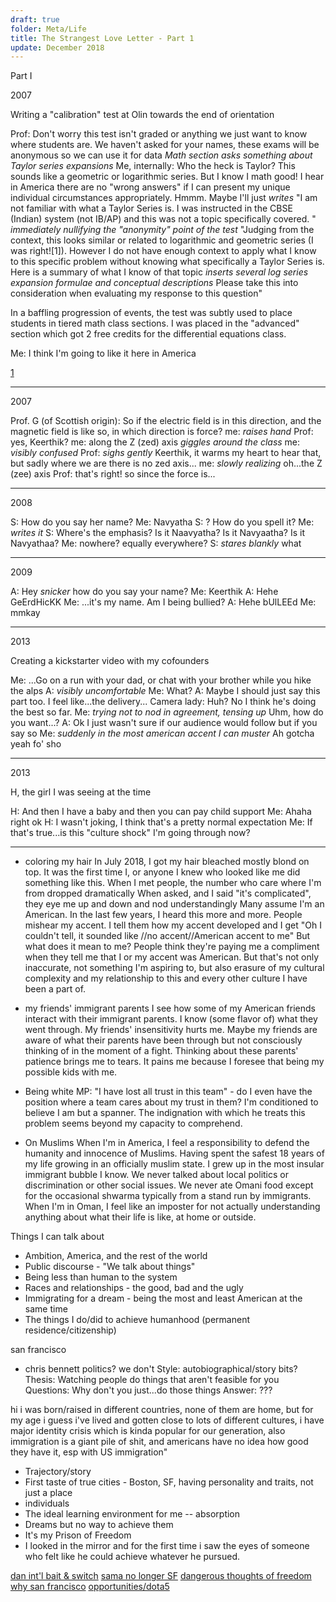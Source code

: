 ```yaml
---
draft: true
folder: Meta/Life
title: The Strangest Love Letter - Part 1
update: December 2018
---
```


Part I

<div class="hidden-notes">


2007

Writing a "calibration" test at Olin towards the end of orientation

Prof: Don't worry this test isn't graded or anything we just want to know where students are. We haven't asked for your names, these exams will be anonymous so we can use it for data
*Math section asks something about Taylor series expansions*
Me, internally: Who the heck is Taylor? This sounds like a geometric or logarithmic series. But I know I math good! I hear in America there are no "wrong answers" if I can present my unique individual circumstances appropriately. Hmmm. Maybe I'll just
*writes*
"I am not familiar with what a Taylor Series is. I was instructed in the CBSE (Indian) system (not IB/AP) and this was not a topic specifically covered. "
*immediately nullifying the "anonymity" point of the test*
"Judging from the context, this looks similar or related to logarithmic and geometric series (I was right![1]). However I do not have enough context to apply what I know to this specific problem without knowing what specifically a Taylor Series is. Here is a summary of what I know of that topic 
*inserts several log series expansion formulae and conceptual descriptions*
Please take this into consideration when evaluating my response to this question"

In a baffling progression of events, the test was subtly used to place students in tiered math class sections. I was placed in the "advanced" section which got 2 free credits for the differential equations class.

Me: I think I'm going to like it here in America

[1](https://en.wikipedia.org/wiki/Geometric_series#Geometric_power_series)

***

2007

Prof. G (of Scottish origin): So if the electric field is in this direction, and the magnetic field is like so, in which direction is force?
me: *raises hand*
Prof: yes, Keerthik?
me: along the Z (zed) axis
*giggles around the class*
me: *visibly confused*
Prof: *sighs gently* Keerthik, it warms my heart to hear that, but sadly where we are there is no zed axis...
me: *slowly realizing* oh...the Z (zee) axis
Prof: that's right! so since the force is...

***

2008

S: How do you say her name?
Me: Navyatha
S: ? How do you spell it?
Me: *writes it*
S: Where's the emphasis? Is it Naavyatha? Is it Navyaatha? Is it Navyathaa?
Me: nowhere? equally everywhere?
S: *stares blankly* what

***

2009

A: Hey *snicker* how do you say your name?
Me: Keerthik
A: Hehe GeErdHicKK
Me: ...it's my name. Am I being bullied?
A: Hehe bUlLEEd
Me: mmkay

***

2013

Creating a kickstarter video with my cofounders

Me: ...Go on a run with your dad, or chat with your brother while you hike the alps
A: *visibly uncomfortable*
Me: What?
A: Maybe I should just say this part too. I feel like...the delivery...
Camera lady: Huh? No I think he's doing the best so far.
Me: *trying not to nod in agreement, tensing up* Uhm, how do you want...?
A: Ok I just wasn't sure if our audience would follow but if you say so
Me: *suddenly in the most american accent I can muster* Ah gotcha yeah fo' sho

***

2013

H, the girl I was seeing at the time

H: And then I have a baby and then you can pay child support
Me: Ahaha right ok
H: I wasn't joking, I think that's a pretty normal expectation
Me: If that's true...is this "culture shock" I'm going through now?

***

- coloring my hair
In July 2018, I got my hair bleached mostly blond on top. 
It was the first time I, or anyone I knew who looked like me did something like this. 
When I met people, the number who care where I'm from dropped dramatically
When asked, and I said "it's complicated", they eye me up and down and nod understandingly
Many assume I'm an American. In the last few years, I heard this more and more.
People mishear my accent. I tell them how my accent developed and I get "Oh I couldn't tell, it sounded like //no accent//American accent to me"
But what does it mean to me? People think they're paying me a compliment when they tell me that I or my accent was American. But that's not only inaccurate, not something I'm aspiring to, but also erasure of my cultural complexity and my relationship to this and every other culture I have been a part of.

- my friends' immigrant parents
I see how some of my American friends interact with their immigrant parents. 
I know (some flavor of) what they went through. My friends' insensitivity hurts me. Maybe my friends are aware of what their parents have been through but not consciously thinking of in the moment of a fight. Thinking about these parents' patience brings me to tears.
It pains me because I foresee that being my possible kids with me.

- Being white
MP: "I have lost all trust in this team" - do I even have the position where a team cares about my trust in them? I'm conditioned to believe I am but a spanner.
The indignation with which he treats this problem seems beyond my capacity to comprehend.

- On Muslims
When I'm in America, I feel a responsibility to defend the humanity and innocence of Muslims. Having spent the safest 18 years of my life growing in an officially muslim state. I grew up in the most insular immigrant bubble I know. We never talked about local politics or discrimination or other social issues. We never ate Omani food except for the occasional shwarma typically from a stand run by immigrants. When I'm in Oman, I feel like an imposter for not actually understanding anything about what their life is like, at home or outside.

Things I can talk about
- Ambition, America, and the rest of the world
- Public discourse - "We talk about things"
- Being less than human to the system
- Races and relationships - the good, bad and the ugly
- Immigrating for a dream - being the most and least American at the same time
- The things I do/did to achieve humanhood (permanent residence/citizenship)

san francisco
- chris bennett
politics? we don't 
Style: autobiographical/story bits?
Thesis: Watching people do things that aren't feasible for you
Questions: Why don't you just...do those things
Answer: ???

hi i was born/raised in different countries, none of them are home, but for my age i guess i've lived and gotten close to lots of different cultures, i have major identity crisis which is kinda popular for our generation, also immigration is a giant pile of shit, and americans have no idea how good they have it, esp with US immigration"

- Trajectory/story
- First taste of true cities - Boston, SF, having personality and traits, not just a place
- individuals
- The ideal learning environment for me -- absorption
- Dreams but no way to achieve them
- It's my Prison of Freedom
- I looked in the mirror and for the first time i saw the eyes of someone who felt like he could achieve whatever he pursued.

[dan int'l bait & switch](https://themargins.substack.com/p/the-international-student-bait-and)
[sama no longer SF](https://twitter.com/sama/status/1096822724217827328)
[dangerous thoughts of freedom](http://oliverzheng.com/2018/how-to-quit-a-top-tier-tech-job/)
[why san francisco](https://bold.co/public/why-y-combinator-made-all-the-zvgxjl?t=tihkgug)
[opportunities/dota5](https://blog.openai.com/openai-five/)
</div>

